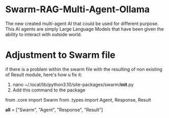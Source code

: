 # Swarm-RAG-Multi-Agent-Ollama
The new created multi-agent AI that could be used for different purpose. This AI agents are simply Large Language Models that have been given the ability to interact with outside world.
# Adjustment to Swarm file
if there is a problem within the swarm file with the resulting of non existing of Result module, here's how u fix it:
1. nano ~/.local/lib/python3.10/site-packages/swarm/__init__.py
2. Add this command to the package

from .core import Swarm
from .types import Agent, Response, Result

__all__ = ["Swarm", "Agent", "Response", "Result"]
